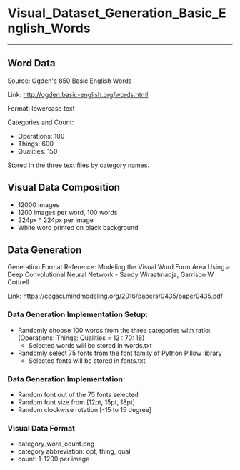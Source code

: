# Visual_Dataset_Generation_Basic_English_Words

-----
## Word Data

Source: Ogden's 850 Basic English Words

Link: http://ogden.basic-english.org/words.html

Format: lowercase text

Categories and Count: 
 - Operations: 100
 - Things: 600
 - Qualities: 150
 
 Stored in the three text files by category names. 
 
## Visual Data Composition
 - 12000 images
  - 1200 images per word, 100 words
 - 224px * 224px per image
 - White word printed on black background

## Data Generation

Generation Format Reference: Modeling the Visual Word Form Area Using a Deep Convolutional Neural Network - Sandy Wiraatmadja, Garrison W. Cottrell

Link: https://cogsci.mindmodeling.org/2016/papers/0435/paper0435.pdf

### Data Generation Implementation Setup: 
- Randomly choose 100 words from the three categories with ratio: (Operations: Things: Qualities = 12 : 70: 18)
  - Selected words will be stored in words.txt
- Randomly select 75 fonts from the font family of Python Pillow library
  - Selected fonts will be stored in fonts.txt

### Data Generation Implementation: 
- Random font out of the 75 fonts selected
- Random font size from [12pt, 15pt, 18pt]
- Random clockwise rotation [-15 to 15 degree]

### Visual Data Format
- category_word_count.png
 - category abbreviation: opt, thing, qual
 - count: 1-1200 per image
